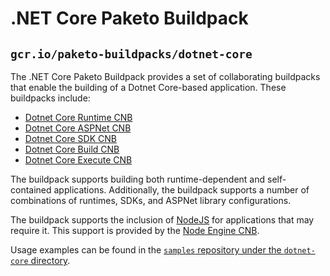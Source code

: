 # .NET Core Paketo Buildpack
## `gcr.io/paketo-buildpacks/dotnet-core`

The .NET Core Paketo Buildpack provides a set of collaborating buildpacks that
enable the building of a Dotnet Core-based application. These buildpacks include:
- [Dotnet Core Runtime CNB](https://github.com/paketo-buildpacks/dotnet-core-runtime)
- [Dotnet Core ASPNet CNB](https://github.com/paketo-buildpacks/dotnet-core-aspnet)
- [Dotnet Core SDK CNB](https://github.com/paketo-buildpacks/dotnet-core-sdk)
- [Dotnet Core Build CNB](https://github.com/paketo-buildpacks/dotnet-core-build)
- [Dotnet Core Execute CNB](https://github.com/paketo-buildpacks/dotnet-core-execute)

The buildpack supports building both runtime-dependent and self-contained
applications. Additionally, the buildpack supports a number of combinations of
runtimes, SDKs, and ASPNet library configurations.

The buildpack supports the inclusion of
[NodeJS](https://nodejs.org) for applications that may require it. This support
is provided by the [Node Engine
CNB](https://github.com/paketo-buildpacks/node-engine).

Usage examples can be found in the
[`samples` repository under the `dotnet-core` directory](https://github.com/paketo-buildpacks/samples/tree/main/dotnet-core).
